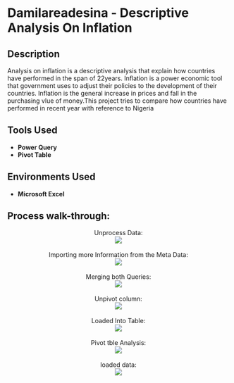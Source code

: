 <h1>Damilareadesina - Descriptive Analysis On Inflation</h1>

<h2>Description</h2>
Analysis on inflation is a descriptive analysis that explain how countries have performed in the span of 22years. Inflation is a power economic tool that government uses to adjust their policies to the development of their countries. Inflation is the general increase in prices and fall in the purchasing vlue of money.This project tries to compare how countries have performed in recent year with reference to Nigeria
<br />


<h2>Tools Used</h2>

- <b>Power  Query</b>
- <b>Pivot  Table</b>


<h2>Environments Used </h2>

- <b>Microsoft Excel</b>

<h2>Process walk-through:</h2>

<p align="center">
Unprocess Data: <br/>
<img src="https://user-images.githubusercontent.com/126564128/230754211-675ceba1-c056-4d02-bc27-cdda8d18037a.JPG"/>
<br />
<br />
Importing more Information from the Meta Data:  <br/>
<img src="https://user-images.githubusercontent.com/126564128/230755595-5c4611eb-3121-4bd1-89af-72e4cec7d27d.JPG"/>
<br />
<br />
Merging both Queries: <br/>
<img src="https://user-images.githubusercontent.com/126564128/230756016-a3cc9076-dcc7-4bb2-b485-0ad6713f3d42.JPG"/>
<br />
<br />
Unpivot column:  <br/>
<img src="https://user-images.githubusercontent.com/126564128/230756564-81371364-2725-40fb-ad21-66461f3a0440.JPG"/>
<br />
<br />
Loaded Into Table:  <br/>
<img src="https://user-images.githubusercontent.com/126564128/230757216-1246eb6d-1806-450f-8a40-6f3e7f992d71.JPG"/>
<br />
<br />
Pivot tble Analysis:  <br/>
<img src="https://user-images.githubusercontent.com/126564128/230757455-ceeab725-1100-4c6b-b9d0-8e61727a025c.JPG"/>
<br />
<br />
loaded data:  <br/>
<img src="https://user-images.githubusercontent.com/126564128/230533796-ac2bb7b7-c67f-4ab2-ab1f-83db724b7137.JPG"/>
</p>


<!--
 ```diff
- text in red
+ text in green
! text in orange
# text in gray
@@ text in purple (and bold)@@
```
--!>
